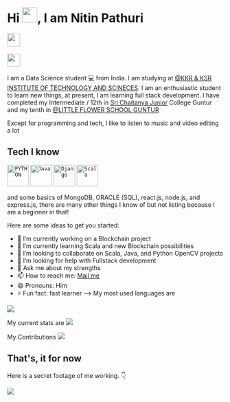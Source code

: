 # Hi <img src="https://media.giphy.com/media/hvRJCLFzcasrR4ia7z/giphy.gif" width="35px"></a>, I am Nitin Pathuri

<a href="https://www.linkedin.com/in/nitin-pathuri/" target="_blank"><img src="https://img.shields.io/badge/-@nitin_pathuri-blue?style=flat&logo=Linkedin&logoColor=white&link=https://www.linkedin.com/in/nitin-pathuri/" height="30"/></a> &nbsp;

<a href="https://www.instagram.com/ram_csd/" target="_blank"><img src="https://img.shields.io/badge/-@ram_csd-purple?style=flat&logo=Instagram&logoColor=white&link=https://www.instagram.com/ram_csd/" height="30"/></a> &nbsp;



I am a Data Science student :computer: from India. I am studying at [@KKR & KSR INSTITUTE OF TECHNOLOGY AND SCINECES](https://kitsguntur.ac.in/site/kits.php). I am an enthusiastic student to learn new things, at present, I am learning full stack development. I have completed my Intermediate / 12th in [Sri Chaitanya Junior](https://srichaitanya.net/) College Guntur and my tenth in [@LITTLE FLOWER SCHOOL GUNTUR](http://littleflowerguntur.com/)

Except for programming and tech, I like to listen to music and video editing a lot 

## Tech I know
<code><img title="PYTHON" height="50" src="https://www.python.org/static/img/python-logo@2x.png"></code>
<code><img title="Java" height="50" src="https://upload.wikimedia.org/wikipedia/en/3/30/Java_programming_language_logo.svg"></code>
<code><img title="Django" height="50" src="https://static.djangoproject.com/img/logo-django.42234b631760.svg"></code>
<code><img title="Scala" height="50" src="https://www.vectorlogo.zone/logos/scala-lang/scala-lang-ar21.png"></code>

and some basics of MongoDB, ORACLE (SQL), react.js, node.js, and express.js, there are many other things I know of but not listing because I am a beginner in that!

Here are some ideas to get you started:

- 🔭 I’m currently working on a Blockchain project
- 🌱 I’m currently learning Scala and new Blockchain possibilities
- 👯 I’m looking to collaborate on Scala, Java, and Python OpenCV projects
- 🤔 I’m looking for help with Fullstack development
- 💬 Ask me about my strengths
- 📫 How to reach me: <a href="mailto:pathurinitin@gmail.com">Mail me </a>
- 😄 Pronouns: Him
- ⚡ Fun fact: fast learner
-->
My most used languages are 
<img src="https://github-readme-stats.vercel.app/api/top-langs?username=generalmadnit&show_icons=true&locale=en&layout=compact"/>

My current stats are
<img src="https://github-readme-stats.vercel.app/api?username=generalmadnit&show_icons=true&locale=en"/>

My Contributions
<img src="https://github-readme-streak-stats.herokuapp.com/?user=generalmadnit&"/>

## That's, it for now
Here is a secret footage of me working. :point_down:

<img src="https://media.giphy.com/media/bAplZhiLAsNnG/giphy.gif" />
